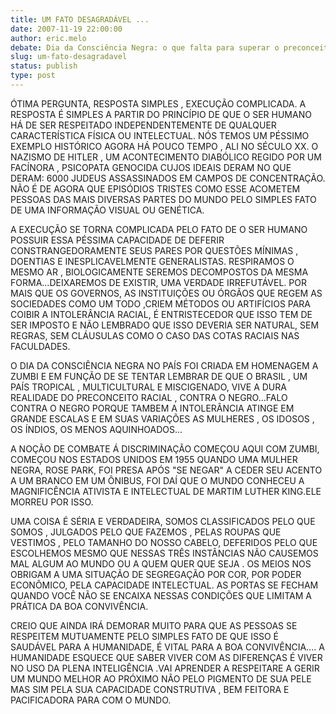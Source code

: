```yaml
---
title: UM FATO DESAGRADÁVEL ...
date: 2007-11-19 22:00:00
author: eric.melo
debate: Dia da Consciência Negra: o que falta para superar o preconceito?
slug: um-fato-desagradavel
status: publish 
type: post
---
```


ÓTIMA PERGUNTA, RESPOSTA SIMPLES , EXECUÇÃO COMPLICADA. A RESPOSTA É SIMPLES A PARTIR DO PRINCÍPIO DE QUE O SER HUMANO HÁ DE SER RESPEITADO INDEPENDENTEMENTE DE QUALQUER CARACTERÍSTICA FÍSICA OU INTELECTUAL. NÓS TEMOS UM PÉSSIMO EXEMPLO HISTÓRICO AGORA HÁ POUCO TEMPO , ALI NO SÉCULO XX. O NAZISMO DE HITLER , UM ACONTECIMENTO DIABÓLICO REGIDO POR UM FACÍNORA , PSICOPATA GENOCIDA CUJOS IDEAIS DERAM NO QUE DERAM: 6000 JUDEUS ASSASSINADOS EM CAMPOS DE CONCENTRAÇÃO. NÃO É DE AGORA QUE EPISÓDIOS TRISTES COMO ESSE ACOMETEM PESSOAS DAS MAIS DIVERSAS PARTES DO MUNDO PELO SIMPLES FATO DE UMA INFORMAÇÃO VISUAL OU GENÉTICA.   

A EXECUÇÃO SE TORNA COMPLICADA PELO FATO DE O SER HUMANO POSSUIR ESSA PÉSSIMA CAPACIDADE DE DEFERIR CONSTRANGEDORAMENTE SEUS PARES POR QUESTÕES MÍNIMAS , DOENTIAS E INESPLICAVELMENTE GENERALISTAS. RESPIRAMOS O MESMO AR , BIOLOGICAMENTE SEREMOS DECOMPOSTOS DA MESMA FORMA...DEIXAREMOS DE EXISTIR, UMA VERDADE IRREFUTÁVEL. POR MAIS QUE OS GOVERNOS, AS INSTITUIÇÕES OU ÓRGÃOS QUE REGEM AS SOCIEDADES COMO UM TODO ,CRIEM MÉTODOS OU ARTIFÍCIOS PARA COIBIR A INTOLERÂNCIA RACIAL, É ENTRISTECEDOR QUE ISSO TEM DE SER IMPOSTO E NÃO LEMBRADO QUE ISSO DEVERIA SER NATURAL, SEM REGRAS, SEM CLÁUSULAS COMO O CASO DAS COTAS RACIAIS NAS FACULDADES.  

O DIA DA CONSCIÊNCIA NEGRA NO PAÍS FOI CRIADA EM HOMENAGEM A ZUMBI E EM FUNÇÃO DE SE TENTAR LEMBRAR DE QUE O BRASIL , UM PAÍS TROPICAL , MULTICULTURAL E MISCIGENADO, VIVE A DURA REALIDADE DO PRECONCEITO RACIAL , CONTRA O NEGRO...FALO CONTRA O NEGRO PORQUE TAMBEM A INTOLERÂNCIA ATINGE EM GRANDE ESCALAS E EM SUAS VARIAÇÕES AS MULHERES , OS IDOSOS , OS ÍNDIOS, OS MENOS AQUINHOADOS...  

A NOÇÃO DE COMBATE Á DISCRIMINAÇÃO COMEÇOU AQUI COM ZUMBI, COMEÇOU NOS ESTADOS UNIDOS EM 1955 QUANDO UMA MULHER NEGRA, ROSE PARK, FOI PRESA APÓS "SE NEGAR" A CEDER SEU ACENTO A UM BRANCO EM UM ÔNIBUS, FOI DAÍ QUE O MUNDO CONHECEU A MAGNIFICÊNCIA ATIVISTA E INTELECTUAL DE MARTIM LUTHER KING.ELE MORREU POR ISSO.   

UMA COISA É SÉRIA E VERDADEIRA, SOMOS CLASSIFICADOS PELO QUE SOMOS , JULGADOS PELO QUE FAZEMOS , PELAS ROUPAS QUE VESTIMOS , PELO TAMANHO DO NOSSO CABELO, DEFERIDOS PELO QUE ESCOLHEMOS MESMO QUE NESSAS TRÊS INSTÂNCIAS NÃO CAUSEMOS MAL ALGUM AO MUNDO OU A QUEM QUER QUE SEJA . OS MEIOS NOS OBRIGAM A UMA SITUAÇÃO DE SEGREGAÇÃO POR COR, POR PODER ECONÔMICO, PELA CAPACIDADE INTELECTUAL. AS PORTAS SE FECHAM QUANDO VOCÊ NÃO SE ENCAIXA NESSAS CONDIÇÕES QUE LIMITAM A PRÁTICA DA BOA CONVIVÊNCIA.   

CREIO QUE AINDA IRÁ DEMORAR MUITO PARA QUE AS PESSOAS SE RESPEITEM MUTUAMENTE PELO SIMPLES FATO DE QUE ISSO É SAUDÁVEL PARA A HUMANIDADE, É VITAL PARA A BOA CONVIVÊNCIA.... A HUMANIDADE ESQUECE QUE SABER VIVER COM AS DIFERENÇAS É VIVER NO USO DA PLENA INTELIGÊNCIA .VAI APRENDER A RESPEITARE A GERIR UM MUNDO MELHOR AO PRÓXIMO NÃO PELO PIGMENTO DE SUA PELE MAS SIM PELA SUA CAPACIDADE CONSTRUTIVA , BEM FEITORA E PACIFICADORA PARA COM O MUNDO.
